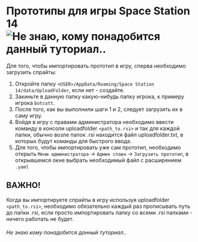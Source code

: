 # Прототипы для игры Space Station 14 ![Не знаю, кому понадобится данный туториал..](https://cdn.discordapp.com/emojis/1253085270434123777.webp?size=160)


Для того, чтобы импортировать прототип в игру, сперва необходимо загрузить спрайты: 
1. Откройте папку `<USER>/AppData/Roaming/Space Station 14/data/UploadFolder`, если нет - создайте.
2. Закиньте в данную папку какую-нибудь папку игрока, к примеру игрока `botcott`.
3. После того, как вы выполнили шаги 1 и 2, следует загрузить их в саму игру.
4. Войдя в игру с правами администратора необходимо ввести команду в консоли uploadfolder `<path_to.rsi>` и так для каждой папки, обычно возле папок .rsi находится файл uploadfolder.txt, в которых будут команды для быстрого ввода.
5. Для того, чтобы импортировать уже сам прототип, необходимо открыть `Меню администратора` -> `Админ спавн` -> `Загрузить прототип`, в открывшемся окне выбрать необходимый файл с расширением `.yaml`

## ВАЖНО!
Когда вы импортируете спрайты в игру используя uploadfolder `<path_to.rsi>`, необходимо обязательно каждый раз прописывать путь до папки .rsi, если просто импортировать папку со всеми .rsi папками - ничего работать не будет.

###### Не знаю кому понадобится данный туториал..